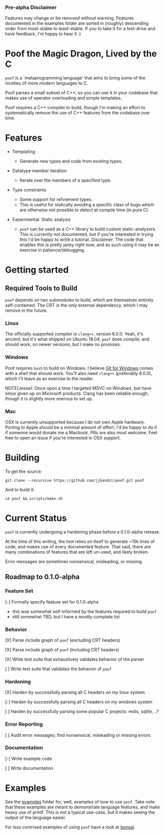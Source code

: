 ### Pre-alpha Disclaimer

Features may change or be removed without warning.  Features documented in the
examples folder are sorted in (roughly) descending order from most-stable to
least-stable.  If you to take it for a test-drive and have feedback, I'm happy
to hear it :)


# Poof the Magic Dragon, Lived by the C
`poof` is a 'metaprogramming language' that aims to bring some of the niceties
of more modern languages to C.

Poof parses a small subset of C++, so you can use it in your codebase that
makes use of operator overloading and simple templates.

Poof requires a C++ compiler to build, though I'm making an effort to
systematically remove the use of C++ features from the codebase over time.


# Features

- Templating
  - Generate new types and code from existing types.

- Datatype member iteration
  - Iterate over the members of a specified type.

- Type constraints
  - Some support for refinement types.
  - This is useful for statically avoiding a specific class of bugs which are
    otherwise not possible to detect at compile time (in pure C).

- Experimental: Static analysis
  - `poof` can be used as a C++ library to build custom static-analyzers.  This
    is currently not documented, but if you're interested in trying this I'd be
    happy to write a tutorial.  Disclaimer: The code that enables this is
    pretty janky right now, and as such using it may be an exercise in
    patience/debugging.


# Getting started

## Required Tools to Build

`poof` depends on two submodules to build, which are themselves entirely
self-contained.  The CRT is the only external dependency, which I may remove
in the future.

### Linux

The officially supported compiler is `clang++`, version 6.0.0.  Yeah, it's
ancient, but it's what shipped on Ubuntu 18.04.  `poof` does compile, and
should work, on newer versions, but I make no promises.

### Windows

Poof requires `bash` to build on Windows.  I believe [Git for
Windows](https://gitforwindows.org/) comes with a shell that should work.
You'll also need `clang++` (preferably 6.0.0), which I'll leave as an exercise
to the reader.

NOTE(Jesse): Once upon a time I targeted MSVC on Windows, but have since given
up on Microsoft products.  Clang has been reliable enough, though it is
slightly more onerous to set up.

### Mac

OSX is currently unsupported because I do not own Apple hardware.  Porting to
Apple should be a minimal amount of effort; I'd be happy to do it if someone
would donate me a Macbook.  PRs are also most welcome. Feel free to open an
issue if you're interested in OSX support.


# Building

To get the source:

`git clone --recursive https://github.com/jjbandit/poof.git poof`

And to build it:

`cd poof && scripts/make.sh`


# Current Status

`poof` is currently undergoing a hardening phase before a 0.1.0-alpha release.

At the time of this writing, the tool relies on itself to generate ~15k lines
of code, and makes use of every documented feature.  That said, there are many
combinations of features that are left un-used, and likely broken.

Error messages are sometimes nonsensical, misleading, or missing.

## Roadmap to 0.1.0-alpha

### Feature Set
[-] Formally specify feature set for 0.1.0-alpha

- this was somewhat self-informed by the features required to build `poof`
- still somewhat TBD, but I have a mostly-complete list

### Behavior
[X] Parse include graph of `poof` (excluding CRT headers)

[X] Parse include graph of `poof` (including CRT headers)

[X] Write test suite that exhaustively validates behavior of the parser

[ ] Write test suite that validates the behavior of `poof`

### Hardening
[X] Harden by successfully parsing all C headers on my linux system

[-] Harden by successfully parsing all C headers on my windows system

[ ] Harden by successfully parsing some popular C projects: redis, sqlite, ..?

### Error Reporting
[ ] Audit error messages; find nonsensical, misleading or missing errors

### Documentation
[-] Write example code

[ ] Write documentation


# Examples

See the [examples](https://github.com/jjbandit/poof/tree/master/examples)
folder for, well, examples of how to use `poof`.  Take note that these examples
are meant to demonstrate language features, and make heavy use of printf.  This
is not a typical use-case, but it makes seeing the output of the language
easier.

For less contrived examples of using `poof` have a look at
[bonsai](https://github.com/jjbandit/bonsai).

